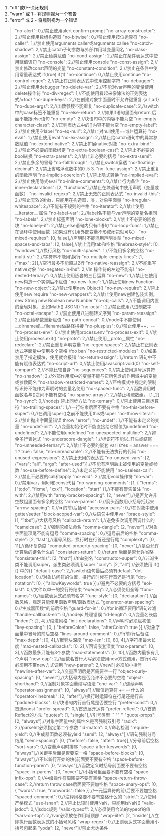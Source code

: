 1. "off"或0--关闭规则
2. "warn" 或 1 - 将规则视为一个警告
3. "error" 或 2 - 将规则视为一个错误

> "no-alert": 0,//禁止使用alert confirm prompt
> "no-array-constructor": 2,//禁止使用数组构造器
> "no-bitwise": 0,//禁止使用按位运算符
> "no-caller": 1,//禁止使用arguments.caller或arguments.callee
> "no-catch-shadow": 2,//禁止catch子句参数与外部作用域变量同名
> "no-class-assign": 2,//禁止给类赋值
> "no-cond-assign": 2,//禁止在条件表达式中使用赋值语句
> "no-console": 2,//禁止使用console
> "no-const-assign": 2,//禁止修改const声明的变量
> "no-constant-condition": 2,//禁止在条件中使用常量表达式 if(true) if(1)
> "no-continue": 0,//禁止使用continue
> "no-control-regex": 2,//禁止在正则表达式中使用控制字符
> "no-debugger": 2,//禁止使用debugger
> "no-delete-var": 2,//不能对var声明的变量使用delete操作符
> "no-div-regex": 1,//不能使用看起来像除法的正则表达式/=foo/
> "no-dupe-keys": 2,//在创建对象字面量时不允许键重复 {a:1,a:1}
> "no-dupe-args": 2,//函数参数不能重复
> "no-duplicate-case": 2,//switch中的case标签不能重复
> "no-else-return": 2,//如果if语句里面有return,后面不能跟else语句
> "no-empty": 2,//块语句中的内容不能为空
> "no-empty-character-class": 2,//正则表达式中的[]内容不能为空
> "no-empty-label": 2,//禁止使用空label
> "no-eq-null": 2,//禁止对null使用==或!=运算符
> "no-eval": 1,//禁止使用eval
> "no-ex-assign": 2,//禁止给catch语句中的异常参数赋值
> "no-extend-native": 2,//禁止扩展native对象
> "no-extra-bind": 2,//禁止不必要的函数绑定
> "no-extra-boolean-cast": 2,//禁止不必要的bool转换
> "no-extra-parens": 2,//禁止非必要的括号
> "no-extra-semi": 2,//禁止多余的冒号
> "no-fallthrough": 1,//禁止switch穿透
> "no-floating-decimal": 2,//禁止省略浮点数中的0 .5 3.
> "no-func-assign": 2,//禁止重复的函数声明
> "no-implicit-coercion": 1,//禁止隐式转换
> "no-implied-eval": 2,//禁止使用隐式eval
> "no-inline-comments": 0,//禁止行内备注
> "no-inner-declarations": [2, "functions"],//禁止在块语句中使用声明（变量或函数）
> "no-invalid-regexp": 2,//禁止无效的正则表达式
> "no-invalid-this": 2,//禁止无效的this，只能用在构造器，类，对象字面量
> "no-irregular-whitespace": 2,//不能有不规则的空格
> "no-iterator": 2,//禁止使用__iterator__ 属性
> "no-label-var": 2,//label名不能与var声明的变量名相同
> "no-labels": 2,//禁止标签声明
> "no-lone-blocks": 2,//禁止不必要的嵌套块
> "no-lonely-if": 2,//禁止else语句内只有if语句
> "no-loop-func": 1,//禁止在循环中使用函数（如果没有引用外部变量不形成闭包就可以）
> "no-mixed-requires": [0, false],//声明时不能混用声明类型
> "no-mixed-spaces-and-tabs": [2, false],//禁止混用tab和空格
> "linebreak-style": [0, "windows"],//换行风格
> "no-multi-spaces": 1,//不能用多余的空格
> "no-multi-str": 2,//字符串不能用\换行
> "no-multiple-empty-lines": [1, {"max": 2}],//空行最多不能超过2行
> "no-native-reassign": 2,//不能重写native对象
> "no-negated-in-lhs": 2,//in 操作符的左边不能有!
> "no-nested-ternary": 0,//禁止使用嵌套的三目运算
> "no-new": 1,//禁止在使用new构造一个实例后不赋值
> "no-new-func": 1,//禁止使用new Function
> "no-new-object": 2,//禁止使用new Object()
> "no-new-require": 2,//禁止使用new require
> "no-new-wrappers": 2,//禁止使用new创建包装实例，new String new Boolean new Number
> "no-obj-calls": 2,//不能调用内置的全局对象，比如Math() JSON()
> "no-octal": 2,//禁止使用八进制数字
> "no-octal-escape": 2,//禁止使用八进制转义序列
> "no-param-reassign": 2,//禁止给参数重新赋值
> "no-path-concat": 0,//node中不能使用__dirname或__filename做路径拼接
> "no-plusplus": 0,//禁止使用++，--
> "no-process-env": 0,//禁止使用process.env
> "no-process-exit": 0,//禁止使用process.exit()
> "no-proto": 2,//禁止使用__proto__属性
> "no-redeclare": 2,//禁止重复声明变量
> "no-regex-spaces": 2,//禁止在正则表达式字面量中使用多个空格 /foo bar/
> "no-restricted-modules": 0,//如果禁用了指定模块，使用就会报错
> "no-return-assign": 1,//return 语句中不能有赋值表达式
> "no-script-url": 0,//禁止使用javascript:void(0)
> "no-self-compare": 2,//不能比较自身
> "no-sequences": 0,//禁止使用逗号运算符
> "no-shadow": 2,//外部作用域中的变量不能与它所包含的作用域中的变量或参数同名
> "no-shadow-restricted-names": 2,//严格模式中规定的限制标识符不能作为声明时的变量名使用
> "no-spaced-func": 2,//函数调用时 函数名与()之间不能有空格
> "no-sparse-arrays": 2,//禁止稀疏数组， [1,,2]
> "no-sync": 0,//nodejs 禁止同步方法
> "no-ternary": 0,//禁止使用三目运算符
> "no-trailing-spaces": 1,//一行结束后面不要有空格
> "no-this-before-super": 0,//在调用super()之前不能使用this或super
> "no-throw-literal": 2,//禁止抛出字面量错误 throw "error";
> "no-undef": 1,//不能有未定义的变量
> "no-undef-init": 2,//变量初始化时不能直接给它赋值为undefined
> "no-undefined": 2,//不能使用undefined
> "no-unexpected-multiline": 2,//避免多行表达式
> "no-underscore-dangle": 1,//标识符不能以_开头或结尾
> "no-unneeded-ternary": 2,//禁止不必要的嵌套 var isYes = answer === 1 ? true : false;
> "no-unreachable": 2,//不能有无法执行的代码
> "no-unused-expressions": 2,//禁止无用的表达式
> "no-unused-vars": [2, {"vars": "all", "args": "after-used"}],//不能有声明后未被使用的变量或参数
> "no-use-before-define": 2,//未定义前不能使用
> "no-useless-call": 2,//禁止不必要的call和apply
> "no-void": 2,//禁用void操作符
> "no-var": 0,//禁用var，用let和const代替
> "no-warning-comments": [1, { "terms": ["todo", "fixme", "xxx"], "location": "start" }],//不能有警告备注
> "no-with": 2,//禁用with
> "array-bracket-spacing": [2, "never"],//是否允许非空数组里面有多余的空格
> "arrow-parens": 0,//箭头函数用小括号括起来
> "arrow-spacing": 0,//=>的前/后括号
> "accessor-pairs": 0,//在对象中使用getter/setter
> "block-scoped-var": 0,//块语句中使用var
> "brace-style": [1, "1tbs"],//大括号风格
> "callback-return": 1,//避免多次调用回调什么的
> "camelcase": 2,//强制驼峰法命名
> "comma-dangle": [2, "never"],//对象字面量项尾不能有逗号
> "comma-spacing": 0,//逗号前后的空格
> "comma-style": [2, "last"],//逗号风格，换行时在行首还是行尾
> "complexity": [0, 11],//循环复杂度
> "computed-property-spacing": [0, "never"],//是否允许计算后的键名什么的
> "consistent-return": 0,//return 后面是否允许省略
> "consistent-this": [2, "that"],//this别名
> "constructor-super": 0,//非派生类不能调用super，派生类必须调用super
> "curly": [2, "all"],//必须使用 if(){} 中的{}
> "default-case": 2,//switch语句最后必须有default
> "dot-location": 0,//对象访问符的位置，换行的时候在行首还是行尾
> "dot-notation": [0, { "allowKeywords": true }],//避免不必要的方括号
> "eol-last": 0,//文件以单一的换行符结束
> "eqeqeq": 2,//必须使用全等
> "func-names": 0,//函数表达式必须有名字
> "func-style": [0, "declaration"],//函数风格，规定只能使用函数声明/函数表达式
> "generator-star-spacing": 0,//生成器函数*的前后空格
> "guard-for-in": 0,//for in循环要用if语句过滤
> "handle-callback-err": 0,//nodejs 处理错误
> "id-length": 0,//变量名长度
> "indent": [2, 4],//缩进风格
> "init-declarations": 0,//声明时必须赋初值
> "key-spacing": [0, { "beforeColon": false, "afterColon": true }],//对象字面量中冒号的前后空格
> "lines-around-comment": 0,//行前/行后备注
> "max-depth": [0, 4],//嵌套块深度
> "max-len": [0, 80, 4],//字符串最大长度
> "max-nested-callbacks": [0, 2],//回调嵌套深度
> "max-params": [0, 3],//函数最多只能有3个参数
> "max-statements": [0, 10],//函数内最多有几个声明
> "new-cap": 2,//函数名首行大写必须使用new方式调用，首行小写必须用不带new方式调用
> "new-parens": 2,//new时必须加小括号
> "newline-after-var": 2,//变量声明后是否需要空一行
> "object-curly-spacing": [0, "never"],//大括号内是否允许不必要的空格
> "object-shorthand": 0,//强制对象字面量缩写语法
> "one-var": 1,//连续声明
> "operator-assignment": [0, "always"],//赋值运算符 += -=什么的
> "operator-linebreak": [2, "after"],//换行时运算符在行尾还是行首
> "padded-blocks": 0,//块语句内行首行尾是否要空行
> "prefer-const": 0,//首选const
> "prefer-spread": 0,//首选展开运算
> "prefer-reflect": 0,//首选Reflect的方法
> "quotes": [1, "single"],//引号类型 `` "" ''
> "quote-props":[2, "always"],//对象字面量中的属性名是否强制双引号
> "radix": 2,//parseInt必须指定第二个参数
> "id-match": 0,//命名检测
> "require-yield": 0,//生成器函数必须有yield
> "semi": [2, "always"],//语句强制分号结尾
> "semi-spacing": [0, {"before": false, "after": true}],//分号前后空格
> "sort-vars": 0,//变量声明时排序
> "space-after-keywords": [0, "always"],//关键字后面是否要空一格
> "space-before-blocks": [0, "always"],//不以新行开始的块{前面要不要有空格
> "space-before-function-paren": [0, "always"],//函数定义时括号前面要不要有空格
> "space-in-parens": [0, "never"],//小括号里面要不要有空格
> "space-infix-ops": 0,//中缀操作符周围要不要有空格
> "space-return-throw-case": 2,//return throw case后面要不要加空格
> "space-unary-ops": [0, { "words": true, "nonwords": false }],//一元运算符的前/后要不要加空格
> "spaced-comment": 0,//注释风格要不要有空格什么的
> "strict": 2,//使用严格模式
> "use-isnan": 2,//禁止比较时使用NaN，只能用isNaN()
> "valid-jsdoc": 0,//jsdoc规则
> "valid-typeof": 2,//必须使用合法的typeof的值
> "vars-on-top": 2,//var必须放在作用域顶部
> "wrap-iife": [2, "inside"],//立即执行函数表达式的小括号风格
> "wrap-regex": 0,//正则表达式字面量用小括号包起来
> "yoda": [2, "never"]//禁止尤达条件